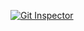[![Git Inspector](https://github.com/UmaSurapally/Stepin_BankManagementSystem/actions/workflows/git_inspector.yml/badge.svg)](https://github.com/UmaSurapally/Stepin_BankManagementSystem/actions/workflows/git_inspector.yml)